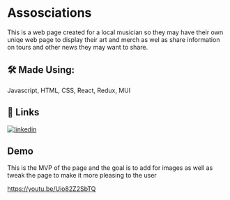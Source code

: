 
# Assosciations
This is a web page created for a local musician so they may have their own uniqe web page to display their art and merch as wel as share information on tours and other news they may want to share.



## 🛠 Made Using:
Javascript, HTML, CSS, React, Redux, MUI


## 🔗 Links

[![linkedin](https://img.shields.io/badge/linkedin-0A66C2?style=for-the-badge&logo=linkedin&logoColor=white)](https://www.linkedin.com/in/hollydr/)


## Demo

This is the MVP of the page and the goal is to add for images as well as tweak the page to make it more pleasing to the user 

https://youtu.be/Uio82Z2SbTQ
